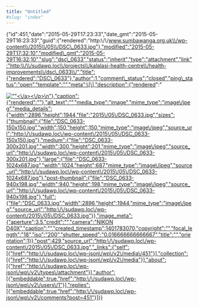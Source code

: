 ```yaml
---
title: "Untitled"
#slug: "index"
---
```


{"id":451,"date":"2015-05-29T17:23:33","date\_gmt":"2015-05-29T16:23:33","guid":{"rendered":"http:\\/\\/www.sumbawanga.org.uk\\/wp-content\\/2015\\/05\\/DSC\_0633.jpg"},"modified":"2015-05-29T17:32:10","modified\_gmt":"2015-05-29T16:32:10","slug":"dsc\_0633","status":"inherit","type":"attachment","link":"http:\\/\\/sudawp.loc\\/projects\\/kalalasi-health-centre\\/health-improvements\\/dsc\_0633\\/","title":{"rendered":"DSC\_0633"},"author":1,"comment\_status":"closed","ping\_status":"open","template":"","meta":\[\],"description":{"rendered":"

[![\"\"](\"http:\/\/sudawp.loc\/wp-content\/2015\/05\/DSC_0633-300x201.jpg\")<\\/a><\\/p>\\n"},"caption":{"rendered":""},"alt\_text":"","media\_type":"image","mime\_type":"image\\/jpeg","media\_details":{"width":2896,"height":1944,"file":"2015\\/05\\/DSC\_0633.jpg","sizes":{"thumbnail":{"file":"DSC\_0633-150x150.jpg","width":150,"height":150,"mime\_type":"image\\/jpeg","source\_url":"http:\\/\\/sudawp.loc\\/wp-content\\/2015\\/05\\/DSC\_0633-150x150.jpg"},"medium":{"file":"DSC\_0633-300x201.jpg","width":300,"height":201,"mime\_type":"image\\/jpeg","source\_url":"http:\\/\\/sudawp.loc\\/wp-content\\/2015\\/05\\/DSC\_0633-300x201.jpg"},"large":{"file":"DSC\_0633-1024x687.jpg","width":1024,"height":687,"mime\_type":"image\\/jpeg","source\_url":"http:\\/\\/sudawp.loc\\/wp-content\\/2015\\/05\\/DSC\_0633-1024x687.jpg"},"post-thumbnail":{"file":"DSC\_0633-940x198.jpg","width":940,"height":198,"mime\_type":"image\\/jpeg","source\_url":"http:\\/\\/sudawp.loc\\/wp-content\\/2015\\/05\\/DSC\_0633-940x198.jpg"},"full":{"file":"DSC\_0633.jpg","width":2896,"height":1944,"mime\_type":"image\\/jpeg","source\_url":"http:\\/\\/sudawp.loc\\/wp-content\\/2015\\/05\\/DSC\_0633.jpg"}},"image\_meta":{"aperture":3.5,"credit":"","camera":"NIKON D40X","caption":"","created\_timestamp":1401783070,"copyright":"","focal\_length":"18","iso":"200","shutter\_speed":"0.016666666666667","title":"","orientation":1}},"post":429,"source\_url":"http:\\/\\/sudawp.loc\\/wp-content\\/2015\\/05\\/DSC\_0633.jpg","\_links":{"self":\[{"href":"http:\\/\\/sudawp.loc\\/wp-json\\/wp\\/v2\\/media\\/451"}\],"collection":\[{"href":"http:\\/\\/sudawp.loc\\/wp-json\\/wp\\/v2\\/media"}\],"about":\[{"href":"http:\\/\\/sudawp.loc\\/wp-json\\/wp\\/v2\\/types\\/attachment"}\],"author":\[{"embeddable":true,"href":"http:\\/\\/sudawp.loc\\/wp-json\\/wp\\/v2\\/users\\/1"}\],"replies":\[{"embeddable":true,"href":"http:\\/\\/sudawp.loc\\/wp-json\\/wp\\/v2\\/comments?post=451"}\]}}](http:\/\/sudawp.loc\/wp-content\/2015\/05\/DSC_0633.jpg)